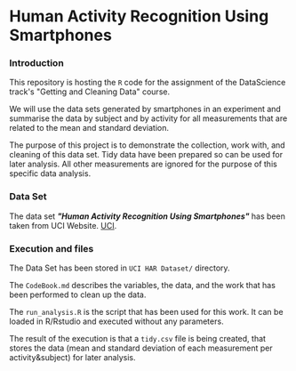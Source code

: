 Human Activity Recognition Using Smartphones
========================================================

### Introduction

This repository is hosting the `R` code for the assignment of the DataScience track's "Getting and Cleaning Data" course.

We will use the data sets generated by smartphones in an experiment and summarise the data by subject and by activity for all measurements that are related to the mean and standard deviation.

The purpose of this project is to demonstrate the collection, work with, and cleaning of this data set. Tidy data have been prepared so can be used for later analysis.  All other measurements are ignored for the purpose of this specific data analysis.

### Data Set

The data set ***"Human Activity Recognition Using Smartphones"*** has been taken from UCI Website. [UCI](http://archive.ics.uci.edu/ml/datasets/Human+Activity+Recognition+Using+Smartphones).

### Execution and files

The Data Set has been stored in `UCI HAR Dataset/` directory.

The `CodeBook.md` describes the variables, the data, and the work that has been performed to clean up the data.

The `run_analysis.R` is the script that has been used for this work. It can be loaded in R/Rstudio and executed without any parameters.

The result of the execution is that a `tidy.csv` file is being created, that stores the data (mean and standard deviation of each measurement per activity&subject) for later analysis.
